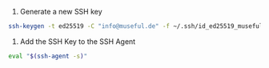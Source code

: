 1. Generate a new SSH key
```bash
ssh-keygen -t ed25519 -C "info@museful.de" -f ~/.ssh/id_ed25519_museful
```

1. Add the SSH Key to the SSH Agent
```bash
eval "$(ssh-agent -s)"
```